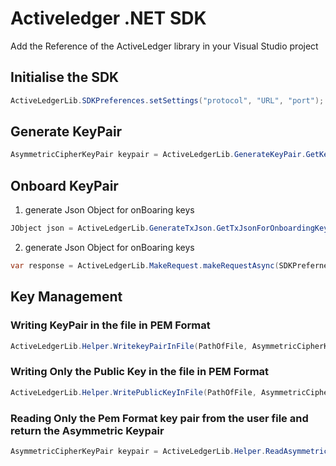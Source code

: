 # Activeledger .NET SDK

Add the Reference of  the ActiveLedger library in your Visual Studio project

## Initialise the SDK

```csharp
ActiveLedgerLib.SDKPreferences.setSettings("protocol", "URL", "port");
```

## Generate KeyPair

```csharp
AsymmetricCipherKeyPair keypair = ActiveLedgerLib.GenerateKeyPair.GetKeyPair(KeyType);
```

## Onboard KeyPair 

1. generate Json Object for onBoaring keys

```csharp
JObject json = ActiveLedgerLib.GenerateTxJson.GetTxJsonForOnboardingKeys(PathOfPublicKeyFile, AsymmetricKeypair,TypeofKey);
```

2. generate Json Object for onBoaring keys

```csharp
var response = ActiveLedgerLib.MakeRequest.makeRequestAsync(SDKPrefernece, jsonObjectIntheFormOfString);
```

## Key Management

### Writing KeyPair in the file in PEM Format

```csharp
ActiveLedgerLib.Helper.WritekeyPairInFile(PathOfFile, AsymmetricCipherKeyPair);
```

### Writing Only the Public Key in the file in PEM Format

```csharp
ActiveLedgerLib.Helper.WritePublicKeyInFile(PathOfFile, AsymmetricCipherKeyPair);
```

### Reading Only the Pem Format key pair from the user file and return the Asymmetric Keypair 

```csharp
AsymmetricCipherKeyPair keypair = ActiveLedgerLib.Helper.ReadAsymmetricKeyParameter(PathOfFile);
```

